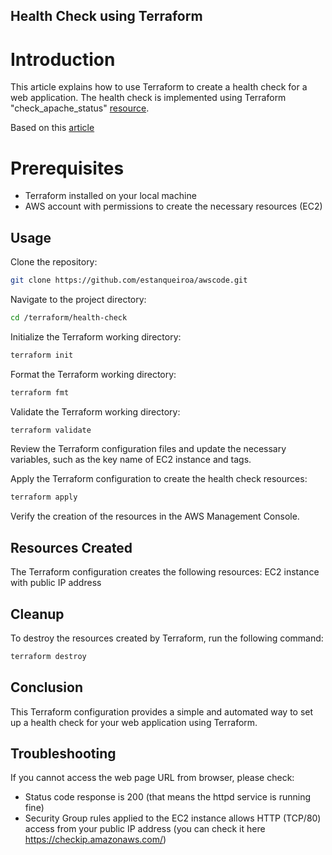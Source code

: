 ## Health Check using Terraform

# Introduction

This article explains how to use Terraform to create a health check for a web application. The health check is implemented using Terraform "check_apache_status" [resource](https://developer.hashicorp.com/terraform/language/checks).

Based on this [article](https://amod-kadam.medium.com/health-check-using-terraform-71248e9fb508)


# Prerequisites

* Terraform installed on your local machine
* AWS account with permissions to create the necessary resources (EC2)

## Usage

Clone the repository:
```bash
git clone https://github.com/estanqueiroa/awscode.git
``` 

Navigate to the project directory:
```bash
cd /terraform/health-check
```

Initialize the Terraform working directory:
```bash
terraform init
```

Format the Terraform working directory:
```bash
terraform fmt
``` 

Validate the Terraform working directory:
```bash
terraform validate
``` 

Review the Terraform configuration files and update the necessary variables, such as the key name of EC2 instance and tags.

Apply the Terraform configuration to create the health check resources:
```bash
terraform apply
``` 

Verify the creation of the resources in the AWS Management Console.

## Resources Created
The Terraform configuration creates the following resources: EC2 instance with public IP address


## Cleanup
To destroy the resources created by Terraform, run the following command:

```bash
terraform destroy
``` 

## Conclusion
This Terraform configuration provides a simple and automated way to set up a health check for your web application using Terraform.

## Troubleshooting

If you cannot access the web page URL from browser, please check:

* Status code response is 200 (that means the httpd service is running fine) 
* Security Group rules applied to the EC2 instance allows HTTP (TCP/80) access from your public IP address (you can check it here https://checkip.amazonaws.com/)